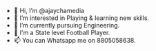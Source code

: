 - 👋 Hi, I’m @ajaychamedia
- 👀 I’m interested in Playing & learning new skills.
- 🌱 I’m currently pursuing Engineering.
- 🌱 I'm a State level Football Player.
- 📫 You can Whatsapp me on 8805058638.


